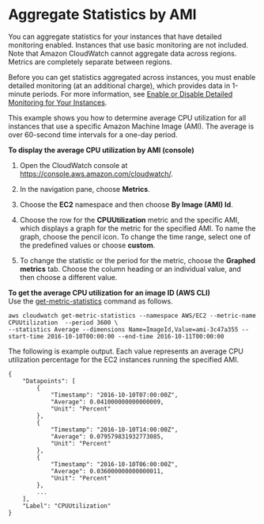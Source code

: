 # Aggregate Statistics by AMI<a name="US_SingleMetricPerAMI"></a>

You can aggregate statistics for your instances that have detailed monitoring enabled\. Instances that use basic monitoring are not included\. Note that Amazon CloudWatch cannot aggregate data across regions\. Metrics are completely separate between regions\.

Before you can get statistics aggregated across instances, you must enable detailed monitoring \(at an additional charge\), which provides data in 1\-minute periods\. For more information, see [Enable or Disable Detailed Monitoring for Your Instances](using-cloudwatch-new.md)\.

This example shows you how to determine average CPU utilization for all instances that use a specific Amazon Machine Image \(AMI\)\. The average is over 60\-second time intervals for a one\-day period\.

**To display the average CPU utilization by AMI \(console\)**

1. Open the CloudWatch console at [https://console\.aws\.amazon\.com/cloudwatch/](https://console.aws.amazon.com/cloudwatch/)\.

1. In the navigation pane, choose **Metrics**\.

1. Choose the **EC2** namespace and then choose **By Image \(AMI\) Id**\.

1. Choose the row for the **CPUUtilization** metric and the specific AMI, which displays a graph for the metric for the specified AMI\. To name the graph, choose the pencil icon\. To change the time range, select one of the predefined values or choose **custom**\.

1. To change the statistic or the period for the metric, choose the **Graphed metrics** tab\. Choose the column heading or an individual value, and then choose a different value\.

**To get the average CPU utilization for an image ID \(AWS CLI\)**  
Use the [get\-metric\-statistics](https://docs.aws.amazon.com/cli/latest/reference/cloudwatch/get-metric-statistics.html) command as follows\.

```
aws cloudwatch get-metric-statistics --namespace AWS/EC2 --metric-name CPUUtilization  --period 3600 \
--statistics Average --dimensions Name=ImageId,Value=ami-3c47a355 --start-time 2016-10-10T00:00:00 --end-time 2016-10-11T00:00:00
```

The following is example output\. Each value represents an average CPU utilization percentage for the EC2 instances running the specified AMI\.

```
{
    "Datapoints": [
        {
            "Timestamp": "2016-10-10T07:00:00Z", 
            "Average": 0.041000000000000009, 
            "Unit": "Percent"
        }, 
        {
            "Timestamp": "2016-10-10T14:00:00Z", 
            "Average": 0.079579831932773085, 
            "Unit": "Percent"
        }, 
        {
            "Timestamp": "2016-10-10T06:00:00Z", 
            "Average": 0.036000000000000011, 
            "Unit": "Percent"
        }, 
        ...
    ], 
    "Label": "CPUUtilization"
}
```